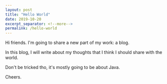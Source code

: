 ```yaml
---
layout: post
title: "Hello World"
date: 2019-10-20
excerpt_separator: <!--more-->
permalink: /hello-world
---
```


Hi friends. I'm going to share a new part of my work: a blog.

<!--more-->

In this blog, I will write about my thoughts that I think I should share with the world.

Don't be tricked tho, it's mostly going to be about Java.

Cheers.
